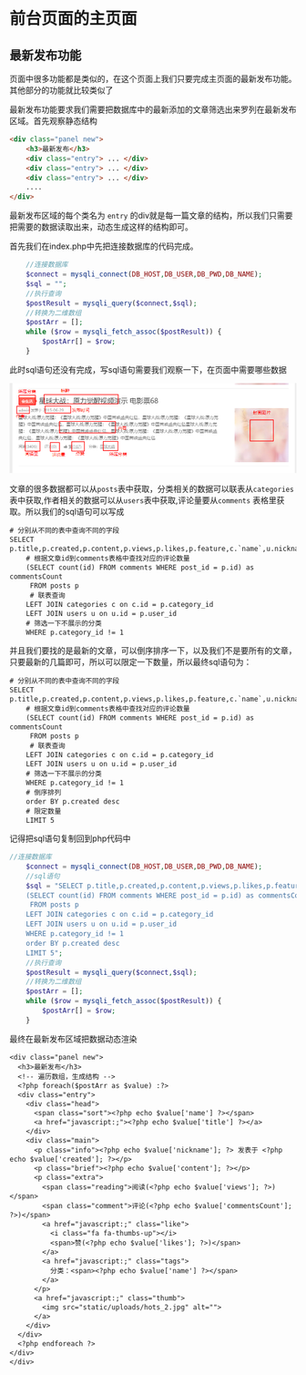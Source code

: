 # 前台页面的主页面

## 最新发布功能

页面中很多功能都是类似的，在这个页面上我们只要完成主页面的最新发布功能。其他部分的功能就比较类似了

最新发布功能要求我们需要把数据库中的最新添加的文章筛选出来罗列在最新发布区域。首先观察静态结构

```html
<div class="panel new">
	<h3>最新发布</h3>
	<div class="entry"> ... </div>
    <div class="entry"> ... </div>
  	<div class="entry"> ... </div>
  	....
</div>
```

最新发布区域的每个类名为 `entry` 的div就是每一篇文章的结构，所以我们只需要把需要的数据读取出来，动态生成这样的结构即可。

首先我们在index.php中先把连接数据库的代码完成。

```php
	//连接数据库
    $connect = mysqli_connect(DB_HOST,DB_USER,DB_PWD,DB_NAME);
    $sql = "";
    //执行查询
    $postResult = mysqli_query($connect,$sql);
    //转换为二维数组
    $postArr = [];
    while ($row = mysqli_fetch_assoc($postResult)) {
        $postArr[] = $row;
    }
```

此时sql语句还没有完成，写sql语句需要我们观察一下，在页面中需要哪些数据

![](media/newpub-sql.png)

文章的很多数据都可以从`posts`表中获取，分类相关的数据可以联表从`categories` 表中获取,作者相关的数据可以从`users`表中获取,评论量要从`comments` 表格里获取。所以我们的sql语句可以写成

```mysql
# 分别从不同的表中查询不同的字段
SELECT p.title,p.created,p.content,p.views,p.likes,p.feature,c.`name`,u.nickname,
	# 根据文章id到comments表格中查找对应的评论数量
    (SELECT count(id) FROM comments WHERE post_id = p.id) as commentsCount
     FROM posts p
     # 联表查询
    LEFT JOIN categories c on c.id = p.category_id
    LEFT JOIN users u on u.id = p.user_id
    # 筛选一下不展示的分类
    WHERE p.category_id != 1
```

并且我们要找的是最新的文章，可以倒序排序一下，以及我们不是要所有的文章，只要最新的几篇即可，所以可以限定一下数量，所以最终sql语句为：

```mysql
# 分别从不同的表中查询不同的字段
SELECT p.title,p.created,p.content,p.views,p.likes,p.feature,c.`name`,u.nickname,
	# 根据文章id到comments表格中查找对应的评论数量
    (SELECT count(id) FROM comments WHERE post_id = p.id) as commentsCount
     FROM posts p
     # 联表查询
    LEFT JOIN categories c on c.id = p.category_id
    LEFT JOIN users u on u.id = p.user_id
    # 筛选一下不展示的分类
    WHERE p.category_id != 1
    # 倒序排列
    order BY p.created desc
    # 限定数量
    LIMIT 5
```

记得把sql语句复制回到php代码中

```php
//连接数据库
    $connect = mysqli_connect(DB_HOST,DB_USER,DB_PWD,DB_NAME);
    //sql语句
    $sql = "SELECT p.title,p.created,p.content,p.views,p.likes,p.feature,c.`name`,u.nickname,
    (SELECT count(id) FROM comments WHERE post_id = p.id) as commentsCount
     FROM posts p
    LEFT JOIN categories c on c.id = p.category_id
    LEFT JOIN users u on u.id = p.user_id
    WHERE p.category_id != 1
    order BY p.created desc
    LIMIT 5";
    //执行查询
    $postResult = mysqli_query($connect,$sql);
    //转换为二维数组
    $postArr = [];
    while ($row = mysqli_fetch_assoc($postResult)) {
        $postArr[] = $row;
    }
```

最终在最新发布区域把数据动态渲染

```php+HTML
<div class="panel new">
  <h3>最新发布</h3>      
  <!-- 遍历数组，生成结构 -->
  <?php foreach($postArr as $value) :?>
  <div class="entry">
    <div class="head">
      <span class="sort"><?php echo $value['name'] ?></span>
      <a href="javascript:;"><?php echo $value['title'] ?></a>
    </div>
    <div class="main">
      <p class="info"><?php echo $value['nickname']; ?> 发表于 <?php echo $value['created']; ?></p>
      <p class="brief"><?php echo $value['content']; ?></p>
      <p class="extra">
        <span class="reading">阅读(<?php echo $value['views']; ?>)</span>
        <span class="comment">评论(<?php echo $value['commentsCount']; ?>)</span>
        <a href="javascript:;" class="like">
          <i class="fa fa-thumbs-up"></i>
          <span>赞(<?php echo $value['likes']; ?>)</span>
        </a>
        <a href="javascript:;" class="tags">
          分类：<span><?php echo $value['name'] ?></span>
        </a>
      </p>
      <a href="javascript:;" class="thumb">
        <img src="static/uploads/hots_2.jpg" alt="">
      </a>
    </div>
  </div>
  <?php endforeach ?>
</div>
</div>
```

